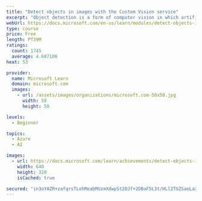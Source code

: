 ```yaml
---
title: "Detect objects in images with the Custom Vision service"
excerpt: "Object detection is a form of computer vision in which artificial intelligence (AI) agents can identify and locate specific types of object in an image or camera feed."
webUrl: https://docs.microsoft.com/en-us/learn/modules/detect-objects-images-custom-vision/
type: course
price: Free
length: PT39M
ratings:
  count: 1745
  average: 4.687106
heat: 53

provider:
  name: Microsoft Learn
  domain: microsoft.com
  images:
    - url: /assets/images/organizations/microsoft.com-50x50.jpg
      width: 50
      height: 50

levels:
  - Beginner

topics:
  - Azure
  - AI

images:
  - url: https://docs.microsoft.com/learn/achievements/detect-objects-images-custom-vision-social.png
    width: 640
    height: 320
    isCached: true

secured: "in3oYAZR+zafqrsTLohMeabMUzmXdwpSt2OJf+2DBaF5L3t/HLl2TGZSaoLaXWBXScOUwYMwN40qnaePbNTQtJzyjxKwMwqyNotfFxJHgV/lRFEeG7UilBfTywazXgSF9iJkhD9qnEpEXGJyNXQK/BHKDE6s51BxjnmzYlF/lYh3afTlKN07GPLFYMsmvo8TqkFoPX7h8UUnbTUioY7hyTqtq3zvPBWKVpWVcjmj2JtHv662PFamUS+U5vjr9fxCeTkFS3gGnHF3/CxLU9xspq90dS8UCeWufde4kj5PXRDpsFKbPPolU88CYPNIZYHLTSjDIxfRm7zl8FfgqTd4RiYMm0PJBa5gmP6QsQr9qkd6X0P/BI4gy4AVgDggZz5Gtj+8zBE/Sz38Ubvdfwbriqg57kkA3V9tTW5t/dyzb+Q=;CYeY38hjmohKttBCacmmsw=="
---
```


